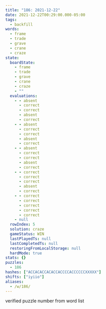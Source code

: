 ```yaml
---
title: "186: 2021-12-22"
date: 2021-12-22T00:29:00.000-05:00
tags:
  - backfill
words:
  - frame
  - trade
  - grave
  - crane
  - craze
state:
  boardState:
    - frame
    - trade
    - grave
    - crane
    - craze
    - ""
  evaluations:
    - - absent
      - correct
      - correct
      - absent
      - correct
    - - absent
      - correct
      - correct
      - absent
      - correct
    - - absent
      - correct
      - correct
      - absent
      - correct
    - - correct
      - correct
      - correct
      - absent
      - correct
    - - correct
      - correct
      - correct
      - correct
      - correct
    - null
  rowIndex: 5
  solution: craze
  gameStatus: WIN
  lastPlayedTs: null
  lastCompletedTs: null
  restoringFromLocalStorage: null
  hardMode: true
stats: {}
puzzles:
  - 186
hashes: ["ACCACACCACACCACCCCACCCCCCXXXXX"]
shifts: ["iyiio"]
aliases:
  - /w/186/
---
```


<!-- more -->
verified puzzle number from word list
